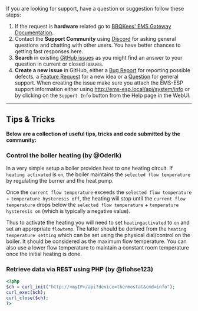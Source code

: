 If you are looking for support, have a question or suggestion follow these steps:

1. If the request is **hardware** related go to [BBQKees' EMS Gateway Documentation](https://bbqkees-electronics.nl/wiki/).
2. Contact the **Support Community** using [Discord](https://discord.gg/3J3GgnzpyT) for asking general questions and chatting with other users. You have better chances to getting fast responses here.
3. **Search** in existing [GitHub issues](https://github.com/emsesp/EMS-ESP32/issues) as you might find an answer to your question in current or closed issues.
4. **Create a new issue** in GitHub, either a [Bug Report](https://github.com/emsesp/EMS-ESP32/issues/new?template=bug_report.md) for reporting possible defects, a [Feature Request](https://github.com/emsesp/EMS-ESP32/issues/new?template=feature_request.md) for a new idea or a [Question](https://github.com/emsesp/EMS-ESP32/issues/new?template=questions---troubleshooting.md) for general support. When creating the issue make sure you attach the EMS-ESP support information either using http://ems-esp.local/api/system/info or by clicking on the `Support Info` button from the Help page in the WebUI.

---

## Tips & Tricks

**Below are a collection of useful tips, tricks and code submitted by the community:**

### Control the boiler heating (by @Oderik)

In a very simple setup a boiler provides heat to one heating circuit. If `heating activated` is `on`, the boiler maintains the `selected flow temperature` by regulating the burner and the heat pump.

Once the `current flow temperature` exceeds the `selected flow temperature` + `temperature hysteresis off`, the heating will stop until the `current flow temperature` drops below the `selected flow temperature` + `temperature hysteresis on` (which is typically a negative value).

Thus to activate the heating you will need to set `heatingactivated` to `on` and set an appropriate `flowtemp`. The latter should be derived from the `heating temperature setting` which can be set using the physical dial/control on the boiler. It should be considered as the maximum flow temperature. You can also use a lower flow temperature to maintain a constant room temperature once the initial heating is done.

### Retrieve data via REST using PHP (by @flohse123)

```php
<?php
$ch = curl_init("http://<myIP>/api?device=thermostat&cmd=info");
curl_exec($ch);
curl_close($ch);
?>
```
